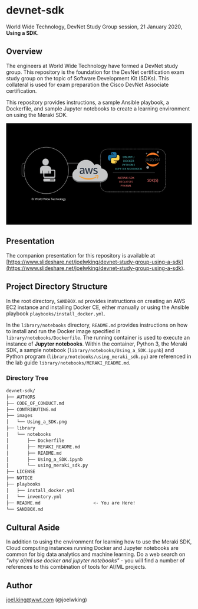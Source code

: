 # devnet-sdk
World Wide Technology, DevNet Study Group session, 21 January 2020, **Using a SDK**.

## Overview
The engineers at World Wide Technology have formed a DevNet study group. This repository is the foundation for the DevNet certification exam study group on the topic of Software Development Kit (SDKs).  This collateral is used for exam preparation the Cisco DevNet Associate certification.

This repository provides instructions, a sample Ansible playbook, a Dockerfile, and sample Jupyter notebooks to create a learning environment on using the Meraki SDK. 

![](images/Using_a_SDK.png)

## Presentation

The companion presentation for this repository is available at [https://www.slideshare.net/joelwking/devnet-study-group-using-a-sdk](https://www.slideshare.net/joelwking/devnet-study-group-using-a-sdk).

## Project Directory Structure

In the root directory, `SANDBOX.md`  provides instructions on creating an AWS EC2 instance and installing Docker CE, either manually or using the Ansible playbook `playbooks/install_docker.yml`.

In the `library/notebooks` directory, `README.md` provides instructions on how to install and run the Docker image specified in `library/notebooks/Dockerfile`. The running container is used to execute an instance of **Jupyter notebooks**.  Within the container, Python 3, the Meraki SDK, a sample notebook (`library/notebooks/Using_a_SDK.ipynb`) and Python program (`library/notebooks/using_meraki_sdk.py`) are referenced in the lab guide `library/notebooks/MERAKI_README.md`.

### Directory Tree

```bash
devnet-sdk/
├── AUTHORS
├── CODE_OF_CONDUCT.md
├── CONTRIBUTING.md
├── images
│   └── Using_a_SDK.png
├── library
│   └── notebooks
│       ├── Dockerfile
│       ├── MERAKI_README.md
│       ├── README.md
│       ├── Using_a_SDK.ipynb
│       └── using_meraki_sdk.py
├── LICENSE
├── NOTICE
├── playbooks
│   ├── install_docker.yml
│   └── inventory.yml
├── README.md                    <- You are Here!
└── SANDBOX.md
```

## Cultural Aside
In addition to using the environment for learning how to use the Meraki SDK, Cloud computing instances running Docker and Jupyter notebooks are common for big data analytics and machine learning. Do a web search on *"why ai/ml use docker and jupyter notebooks"* - you will find a number of references to this combination of tools for AI/ML projects.

## Author
joel.king@wwt.com (@joelwking)
